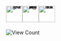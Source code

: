 <!-- <div align="center">
  <h1>Hi there 👋</h1>
  <img src="https://raw.githubusercontent.com/onimur/.github/master/.resources/git-header.svg" width="80%">
</div>

## ⚙️ Technologies and Tools I use

<table style="width: 100%;">
    <h3>Frontend</h3>
    <tr style="text-align: center;">
      <td align="center" style="border: 1px solid #ddd; padding: 8px;">
        <img src="https://www.svgrepo.com/show/197982/html.svg" style="width: 50px" alt="HTML logo">
        <br>HTML
      </td>
      <td align="center" style="border: 1px solid #ddd; padding: 8px;">
        <img src="https://www.svgrepo.com/show/349330/css3.svg" style="width: 50px" alt="CSS logo">
        <br>CSS
      </td>
      <td align="center" style="border: 1px solid #ddd; padding: 8px;">
        <img src="https://upload.wikimedia.org/wikipedia/commons/thumb/9/99/Unofficial_JavaScript_logo_2.svg/1024px-Unofficial_JavaScript_logo_2.svg.png" style="width: 50px" alt="JavaScript logo">
        <br>JavaScript
      </td>
      <td align="center" style="border: 1px solid #ddd; padding: 8px;">
        <img src="https://upload.wikimedia.org/wikipedia/commons/thumb/4/4c/Typescript_logo_2020.svg/2048px-Typescript_logo_2020.svg.png" style="width: 50px" alt="TypeScript logo">
        <br>TypeScript
      </td>
      <td style="border: none; padding: 0;"></td>
      <td style="border: none; padding: 0;"></td>
    </tr>
    <tr style="text-align: center; background-color: transparent"; border: none;>
        <td align="center" style="border: 1px solid #ddd; padding: 8px;">
        <img src="https://upload.wikimedia.org/wikipedia/commons/thumb/9/96/Sass_Logo_Color.svg/1280px-Sass_Logo_Color.svg.png" style="width: 60px; height: 45px" alt="Sass logo">
        <br>Sass
      </td>
        <td align="center" style="border: 1px solid #ddd; padding: 8px;">
        <img src="https://www.svgrepo.com/show/353498/bootstrap.svg" style="width: 50px" alt="bootstrap logo">
        <br>Bootstrap
      </td>
      <td align="center" style="border: 1px solid #ddd; padding: 8px;">
        <img src="https://pbs.twimg.com/profile_images/1730334391501488129/G0R0sjHH_400x400.jpg" style="width: 50px" alt="Tailwind logo">
        <br>Tailwind
      </td>
      <td align="center" style="border: 1px solid #ddd; padding: 8px;">
        <img src="https://cdn.worldvectorlogo.com/logos/material-ui-1.svg" style="width: 50px; height: 50px" alt="material-ui logo">
        <br>Material UI
      </td>
      <td align="center" style="border: 1px solid #ddd; padding: 8px;">
        <img src="https://www.svgrepo.com/show/353401/ant-design.svg" style="width: 50px" alt="ant-design logo">
        <br>Ant Design
      </td>
      <td style="border: none; padding: 0;"></td>
    </tr>
    <tr>
      <td align="center" style="border: 1px solid #ddd; padding:  8px;">
        <img src="https://upload.wikimedia.org/wikipedia/commons/thumb/a/a7/React-icon.svg/1200px-React-icon.svg.png" style="width: 55px" alt="React logo">
        <br>React
      </td>
        <td align="center" style="border: 1px solid #ddd; padding: 8px;">
        <img src="https://avatars.githubusercontent.com/u/13142323?v=4" style="width: 50px" alt="Redux logo">
        <br>Redux
        </td>
        <td align="center" style="border: 1px solid #ddd; padding: 8px;">
        <img src="https://upload.wikimedia.org/wikipedia/commons/thumb/9/95/Vue.js_Logo_2.svg/1200px-Vue.js_Logo_2.svg.png" style="width: 53px" alt="vue logo">
        <br>Vue
        </td>
        <td align="center" style="border: 1px solid #ddd; padding: 8px;">
        <img src="https://upload.wikimedia.org/wikipedia/commons/thumb/1/1c/Pinialogo.svg/1369px-Pinialogo.svg.png" style="width: 40px" alt="pinia logo">
        <br>Pinia
      </td>
      <td align="center" style="border: 1px solid #ddd; padding: 8px;">
        <img src="https://i.pinimg.com/originals/92/c5/01/92c5018d77af3cc12f081f3a1388f1d4.png" style="width: 50px" alt="TanStack Query logo">
        <br>TanStack
      </td>
      <td align="center" style="border: 1px solid #ddd; padding: 8px; width: 95px;">
        <img src="https://encrypted-tbn0.gstatic.com/images?q=tbn:ANd9GcRpHj4UwTW4ANSlNjzQOiiOqfDa6kal9RpF0A&s" style="width: 50px" alt="zustand logo">
        <br>Zustand
      </td>
    </tr>
    </table>

<table>
<h3>Backend</h3>
    <tr>
      <td align="center" style="border: 1px solid #ddd; padding: 8px;">
        <img src="https://static-00.iconduck.com/assets.00/node-js-icon-454x512-nztofx17.png" style="width: 45px" alt="NodeJs logo">
        <br>NodeJs
      </td>
      <td align="center" style="border: 1px solid #ddd; padding: 8px;">
        <img src="https://img.icons8.com/fluent/200/express-js.png" style="width: 50px" alt="ExpressJs logo">
        <br>Express
      </td>
      <td align="center" style="border: 1px solid #ddd; padding: 8px;">
        <img src="https://cdn.icon-icons.com/icons2/1381/PNG/512/mysqlworkbench_93532.png" style="width: 55px" alt="mySQL logo">
        <br>MySQL
      </td>
      <td align="center" style="border: 1px solid #ddd; padding: 8px;">
        <img src="https://upload.wikimedia.org/wikipedia/commons/thumb/2/29/Postgresql_elephant.svg/1200px-Postgresql_elephant.svg.png" style="width: 50px" alt="PostgreSQL logo">
        <br>PostgreSQL
      </td>
      <td align="center" style="border: 1px solid #ddd; padding: 8px;">
        <img src="https://www.svgrepo.com/show/353735/firebase.svg" style="width: 50px" alt="firebase logo">
        <br>Firebase
      </td>
      <td align="center" style="border: 1px solid #ddd; padding: 8px;">
        <img src="https://cdn.freelogovectors.net/wp-content/uploads/2022/01/prisma_logo-freelogovectors.net_.png" style="width: 42px" alt="prisma logo">
        <br>Prisma
      </td>
    </tr>
</table>
<table>
<h3>Tools</h3>
    <tr>
      <td align="center" style="border: 1px solid #ddd; padding: 8px;">
        <img src="https://cdn-icons-png.flaticon.com/512/25/25231.png" style="width: 50px" alt="GitHub logo">
        <br>GitHub
      </td>
      <td align="center" style="border: 1px solid #ddd; padding: 8px;">
        <img src="https://cdn.worldvectorlogo.com/logos/gitlab.svg" style="width: 53px" alt="GitLab logo" alt="Gitlab icon">
        <br>Gitlab
      </td>
      <td align="center" style="border: 1px solid #ddd; padding: 8px;">
        <img src="https://uxwing.com/wp-content/themes/uxwing/download/brands-and-social-media/postman-icon.png" style="width: 50px" alt="Postman icon">
        <br>Postman
      </td>
      <td align="center" style="border: 1px solid #ddd; padding: 8px;">
        <img src="https://upload.wikimedia.org/wikipedia/commons/3/33/Figma-logo.svg" style="width: 30px" alt="Figma logo">
        <br>Figma
      </td>
      <td align="center" style="border: 1px solid #ddd; padding: 8px;">
        <img src="https://www.svgrepo.com/show/374167/vite.svg" style="width: 50px" alt="Vite logo">
        <br>Vite
      </td>
      <td align="center" style="border: 1px solid #ddd; padding: 8px;">
        <img src="https://encrypted-tbn0.gstatic.com/images?q=tbn:ANd9GcQFggf9yNRN9xCYku8XMEkSE0LU9uMhkYbehQ&s" style="width: 50px" alt="vercel logo">
        <br>Vercel
      </td>
    </tr>
</table> -->

<!-- ## 💬 I'm on the following social networks -->
<div>
  <div style="display: flex; align-items: center; line-height: 0;">
    <a href="https://t.me/sulsanzhar" target="_blank" rel="noopener noreferrer">
      <img src="https://cdn.gogeticon.net/files/2626/cd297a6563367a345bd7ae54bd2c00d8.png" style="width: 45px;" alt="telegram icon">
    </a>
    <a href="https://wa.me/87776813503" target="_blank" rel="noopener noreferrer">
      <img src="https://encrypted-tbn0.gstatic.com/images?q=tbn:ANd9GcSh7XMpA8kIlgzQ3ZFrSv3IylGenIFxxRGa5g&amp;s" alt="WhatsApp logo" style="width: 45px">
    </a>
    <a href="https://www.linkedin.com/in/sulsanzhar/" target="_blank" rel="noopener noreferrer">
      <img src="https://cdn-icons-png.flaticon.com/512/3256/3256016.png" style="width: 45px;" alt="linkedin icon">
    </a>
  </div>
  <div style="margin-top: 20px;">

![View Count](https://komarev.com/ghpvc/?username=sulsanzhar&abbreviated=true)

  </div>
</div>
